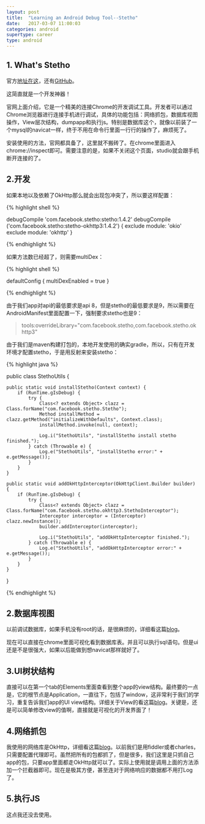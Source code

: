 ```yaml
---
layout: post
title:  "Learning an Android Debug Tool--Stetho"
date:   2017-03-07 11:00:03
categories: android
supertype: career
type: android
---
```


## 1. What's Stetho

官方[地址在这](http://facebook.github.io/stetho/)，还有[GitHub](https://github.com/facebook/stetho)。

这简直就是一个开发神器！

官网上面介绍，它是一个精美的连接Chrome的开发调试工具。开发者可以通过Chrome浏览器进行连接手机进行调试，具体的功能包括：网络抓包，数据库视图操作，View层次结构，dumpapp和执行js。特别是数据库这个，就像以前装了一个mysql的navicat一样，终于不用在命令行里面一行行的操作了，麻烦死了。

安装使用的方法，官网都具备了，这里就不搬砖了。在chrome里面进入chrome://inspect即可。需要注意的是，如果不关闭这个页面，studio就会跟手机断开连接的了。

## 2.开发

如果本地以及依赖了OkHttp那么就会出现包冲突了，所以要这样配置：

{% highlight shell %}

debugCompile 'com.facebook.stetho:stetho:1.4.2'
debugCompile ('com.facebook.stetho:stetho-okhttp3:1.4.2') {
    exclude module: 'okio'
    exclude module: 'okhttp'
}

{% endhighlight %}

如果方法数已经超了，则需要multiDex：

{% highlight shell %}

defaultConfig {
    multiDexEnabled = true
}

{% endhighlight %}

由于我们app对api的最低要求是api 8，但是stetho的最低要求是9，所以需要在AndroidManifest里面配置一下，强制要求stetho也是9：

>tools:overrideLibrary="com.facebook.stetho,com.facebook.stetho.okhttp3"

由于我们是maven构建打包的，本地开发使用的确实gradle，所以，只有在开发环境才配置stetho，于是用反射来安装stetho：

{% highlight java %}

public class StethoUtils {

    public static void installStetho(Context context) {
        if (RunTime.gIsDebug) {
            try {
                Class<? extends Object> clazz = Class.forName("com.facebook.stetho.Stetho");
                Method installMethod = clazz.getMethod("initializeWithDefaults", Context.class);
                installMethod.invoke(null, context);

                Log.i("StethoUtils", "installStetho install stetho finished.");
            } catch (Throwable e) {
                Log.e("StethoUtils", "installStetho error:" + e.getMessage());
            }
        }
    }

    public static void addOkHttpInterceptor(OkHttpClient.Builder builder) {
        if (RunTime.gIsDebug) {
            try {
                Class<? extends Object> clazz = Class.forName("com.facebook.stetho.okhttp3.StethoInterceptor");
                Interceptor interceptor = (Interceptor) clazz.newInstance();
                builder.addInterceptor(interceptor);

                Log.i("StethoUtils", "addOkHttpInterceptor finished.");
            } catch (Throwable e) {
                Log.e("StethoUtils", "addOkHttpInterceptor error:" + e.getMessage());
            }
        }
    }
}

{% endhighlight %}
   
## 2.数据库视图

以前调试数据库，如果手机没有root的话，是很麻烦的，详细看这篇[blog]()。

现在可以直接在chrome里面可视化看到数据库表。并且可以执行sql语句。但是ui还是不是很强大，如果以后能做到想navicat那样就好了。

## 3.UI树状结构

直接可以在第一个tab的Elements里面查看到整个app的view结构。最终要的一点是，它的根节点是Application，一直往下，包括了window，这非常利于我们的学习，重复告诉我们app的UI view结构。详细关于View的看这篇[blog](http://zhgeaits.me/android/2014/07/27/android-ui-view-study-notes.html)。关键是，还是可以简单修改view的值啊，直接就是可视化的开发界面了！

## 4.网络抓包

我使用的网络库是OkHttp，详细看这篇[blog](http://zhgeaits.me/android/2017/02/23/android-okhttp.html)。以前我们是用fiddler或者charles，只需要配置代理即可。虽然把所有的包都抓了，但是很多，我们这里是只抓自己app的包，只要app里面都走OkHttp就可以了。实际上使用就是调用上面的方法添加一个拦截器即可。现在是极其方便，甚至连对于网络响应的数据都不用打Log了。

## 5.执行JS

这点我还没去使用。